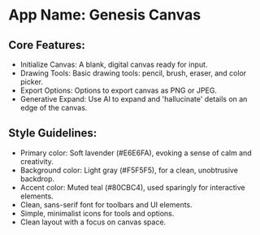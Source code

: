 # **App Name**: Genesis Canvas

## Core Features:

- Initialize Canvas: A blank, digital canvas ready for input.
- Drawing Tools: Basic drawing tools: pencil, brush, eraser, and color picker.
- Export Options: Options to export canvas as PNG or JPEG.
- Generative Expand: Use AI to expand and 'hallucinate' details on an edge of the canvas.

## Style Guidelines:

- Primary color: Soft lavender (#E6E6FA), evoking a sense of calm and creativity.
- Background color: Light gray (#F5F5F5), for a clean, unobtrusive backdrop.
- Accent color: Muted teal (#80CBC4), used sparingly for interactive elements.
- Clean, sans-serif font for toolbars and UI elements.
- Simple, minimalist icons for tools and options.
- Clean layout with a focus on canvas space.